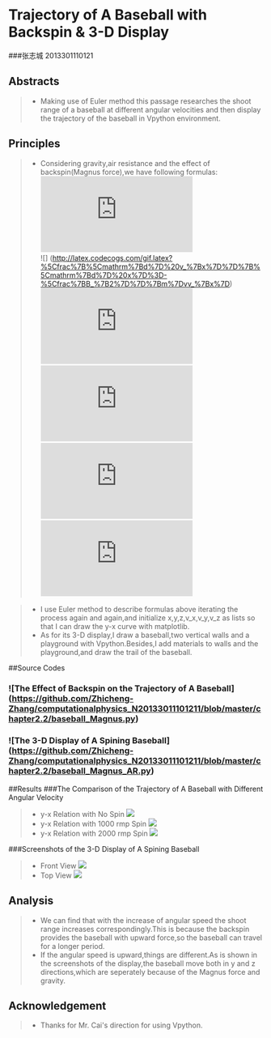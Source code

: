 #  Trajectory of A Baseball with Backspin & 3-D Display
###张志城 2013301110121
##  Abstracts
>- Making use of Euler method this passage researches the shoot range of a baseball at different angular velocities and then display the trajectory of the baseball in Vpython environment.

##  Principles
>- Considering gravity,air resistance and the effect of backspin(Magnus force),we have following formulas:
       <br />    ![](http://latex.codecogs.com/gif.latex?%5Cfrac%7B%5Cmathrm%7Bd%7D%20x%7D%7B%5Cmathrm%7Bd%7D%20x%7D%3Dv_%7Bx%7D)
       <br />    ![] (http://latex.codecogs.com/gif.latex?%5Cfrac%7B%5Cmathrm%7Bd%7D%20v_%7Bx%7D%7D%7B%5Cmathrm%7Bd%7D%20x%7D%3D-%5Cfrac%7BB_%7B2%7D%7D%7Bm%7Dvv_%7Bx%7D)
       <br />    ![](http://latex.codecogs.com/gif.latex?%5Cfrac%7B%5Cmathrm%7Bd%7D%20%7By%7D%7D%7B%5Cmathrm%7Bd%7D%20t%7D%3Dv_%7By%7D)
       <br />    ![](http://latex.codecogs.com/gif.latex?%5Cfrac%7B%5Cmathrm%7Bd%7D%20v_%7By%7D%7D%7B%5Cmathrm%7Bd%7D%20x%7D%3D-g)
       <br />    ![](http://latex.codecogs.com/gif.latex?%5Cfrac%7B%5Cmathrm%7Bd%7D%20%7Bz%7D%7D%7B%5Cmathrm%7Bd%7D%20t%7D%3Dv_%7Bz%7D)
       <br />    ![](http://latex.codecogs.com/gif.latex?%5Cfrac%7B%5Cmathrm%7Bd%7D%20v_%7Bz%7D%7D%7B%5Cmathrm%7Bd%7D%20x%7D%3D-%5Cfrac%7BS_%7B0%7D%7D%7Bm%7D%5Comega%20v_%7Bx%7D)
    
  >- I use Euler method to describe formulas above iterating the process again and again,and initialize x,y,z,v_x,v_y,v_z as lists so that I can draw the y-x curve with matplotlib.
  >- As for its 3-D display,I draw a baseball,two vertical walls and a playground with Vpython.Besides,I add materials to walls and the playground,and draw the trail of the baseball.

##Source Codes
###   ![The Effect of Backspin on the Trajectory of A Baseball] (https://github.com/Zhicheng-Zhang/computationalphysics_N20133011101211/blob/master/chapter2.2/baseball_Magnus.py)
###   ![The 3-D Display of A Spining Baseball]  (https://github.com/Zhicheng-Zhang/computationalphysics_N20133011101211/blob/master/chapter2.2/baseball_Magnus_AR.py)
  
  
##Results
###The Comparison of the Trajectory of A Baseball with Different Angular Velocity
>- y-x Relation with No Spin
   ![](https://github.com/Zhicheng-Zhang/computationalphysics_N20133011101211/blob/master/chapter2.2/baseball_backspin_0.png)
>- y-x Relation with 1000 rmp Spin
   ![](https://github.com/Zhicheng-Zhang/computationalphysics_N20133011101211/blob/master/chapter2.2/baseball_backspin_1000.png)
>- y-x Relation with 2000 rmp Spin
   ![](https://github.com/Zhicheng-Zhang/computationalphysics_N20133011101211/blob/master/chapter2.2/baseball_backspin_2000.png)
   
###Screenshots of the 3-D Display of A Spining Baseball
>- Front View
  ![](https://github.com/Zhicheng-Zhang/computationalphysics_N20133011101211/blob/master/chapter2.2/baseball_Magnus_frontview.png)
>- Top View
  ![](https://github.com/Zhicheng-Zhang/computationalphysics_N20133011101211/blob/master/chapter2.2/baseball_Magnus_topview.png)
  
## Analysis
>- We can find that with the increase of angular speed the shoot range increases correspondingly.This is because the backspin provides the baseball with upward force,so the baseball can travel for a longer period.
>- If the angular speed is upward,things are different.As is shown in the screenshots of the display,the baseball move both in y and z directions,which are seperately because of the Magnus force and gravity.

## Acknowledgement
>- Thanks for Mr. Cai's direction for using Vpython.
  
